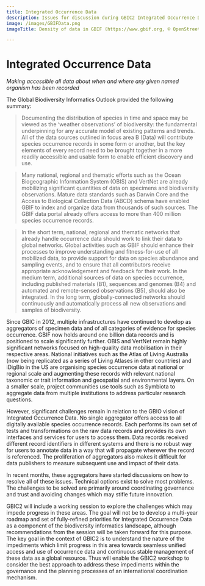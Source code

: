 ```yaml
---
title: Integrated Occurrence Data
description: Issues for discussion during GBIC2 Integrated Occurrence Data breakout
image: /images/GBIFData.png
imageTitle: Density of data in GBIF (https://www.gbif.org, © OpenStreetMap, GBIF)

---
```

# Integrated Occurrence Data

_Making accessible all data about when and where any given named organism has been recorded_

The Global Biodiversity Informatics Outlook provided the following summary:

> Documenting the distribution of species in time and space may be viewed as the ‘weather observations’ of biodiversity: the
fundamental underpinning for any accurate model of existing patterns and trends. All of the data sources outlined in focus area
B (Data) will contribute species occurrence records in some form or another, but the key elements of every record need to be brought
together in a more readily accessible and usable form to enable efficient discovery and use.

> Many national, regional and thematic efforts such as the Ocean Biogeographic Information System (OBIS) and VertNet are
already mobilizing significant quantities of data on specimens and biodiversity observations. Mature data standards such as
Darwin Core and the Access to Biological Collection Data (ABCD) schema have enabled GBIF to index and organize data from
thousands of such sources. The GBIF data portal already offers access to more than 400 million species occurrence records.

> In the short term, national, regional and thematic networks that already handle occurrence data should work to link their data to
global networks. Global activities such as GBIF should enhance their processes to improve understanding and fitness-for-use of all
mobilized data, to provide support for data on species abundance and sampling events, and to ensure that all contributors receive
appropriate acknowledgement and feedback for their work. In the medium term, additional sources of data on species occurrence,
including published materials (B1), sequences and genomes (B4) and automated and remote-sensed observations (B5),
should also be integrated. In the long term, globally-connected networks should continuously and automatically process all new
observations and samples of biodiversity.

Since GBIC in 2012, multiple infrastructures have continued to develop as aggregators of specimen data and of all categories of evidence for species occurrence.  GBIF now holds around one billion data records and is positioned to scale significantly further. OBIS and VertNet remain highly significant networks focused on high-quality data mobilisation in their respective areas. National initiatives such as the Atlas of Living Australia (now being replicated as a series of Living Atlases in other countries) and iDigBio in the US are organising species occurrence data at national or regional scale and augmenting these records with relevant national taxonomic or trait information and geospatial and environmental layers. On a smaller scale, project communities use tools such as Symbiota to aggregate data from multiple institutions to address particular research questions.

However, significant challenges remain in relation to the GBIO vision of Integrated Occurrence Data. No single aggregator offers access to all digitally available species occurrence records. Each performs its own set of tests and transformations on the raw data records and provides its own interfaces and services for users to access them. Data records received different record identifiers in different systems and there is no robust way for users to annotate data in a way that will propagate wherever the record is referenced. The proliferation of aggregators also makes it difficult for data publishers to measure subsequent use and impact of their data.

In recent months, these aggregators have started discussions on how to resolve all of these issues. Technical options exist to solve most problems. The challenges to be solved are primarily around coordinating governance and trust and avoiding changes which may stifle future innovation.

GBIC2 will include a working session to explore the challenges which may impede progress in these areas.  The goal will not be to develop a multi-year roadmap and set of fully-refined priorities for Integrated Occurrence Data as a component of the biodiversity informatics landscape, although recommendations from the session will be taken forward for this purpose.  The key goal in the context of GBIC2 is to understand the nature of the impediments which limit progress in this area towards seamless unified access and use of occurrence data and continuous stable management of these data as a global resource. Thus will enable the GBIC2 workshop to consider the best approach to address these impediments within the governance and the planning processes of an international coordination mechanism.

